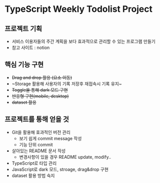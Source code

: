 # TypeScript Weekly Todolist Project

## 프로젝트 기획

- 서비스 이용자들의 주간 계획을 보다 효과적으로 관리할 수 있는 프로그램 만들기
- 참고 사이트 : notion

## 핵심 기능 구현

- ~~Drag and drop 활용 (요소 이동)~~
- ~Storage 활용해 사용자의 기록 저장후 재접속시 기록 유지~
- ~~Toggle을 통해 dark 모드 구현~~
- ~~반응형 구현(mobile, desktop)~~
- ~~dataset 활용~~

## 프로젝트를 통해 얻을 것

- Git을 활용해 효과적인 버전 관리
  - 보기 쉽게 commit message 작성
  - 기능 단위 commit
- 살아있는 README 문서 작성
  - 변경사항이 있을 경우 README update, modify..
- TypeScript로 타입 관리
- JavaScript로 dark 모드, stroage, drag&drop 구현
- dataset 활용 방법 숙지
